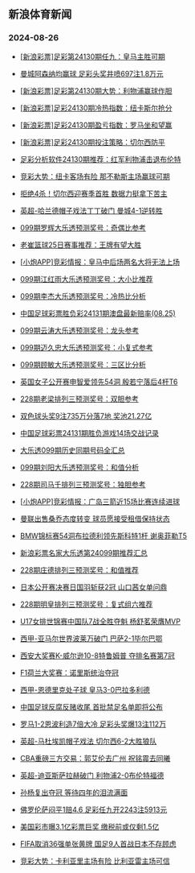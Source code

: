 ## 新浪体育新闻 
### 2024-08-26

+ [[新浪彩票]足彩第24130期任九：皇马主胜可期](https://sports.sina.com.cn/l/2024-08-25/doc-inckvenn1027704.shtml)

+ [曼城阿森纳均赢球 足彩头奖井喷697注1.8万元](https://sports.sina.com.cn/l/2024-08-25/doc-inckvent6277775.shtml)

+ [[新浪彩票]足彩第24130期大势：利物浦赢球作胆](https://sports.sina.com.cn/l/2024-08-25/doc-inckvenn1027543.shtml)

+ [[新浪彩票]足彩24130期冷热指数：纽卡斯尔抢分](https://sports.sina.com.cn/l/2024-08-25/doc-inckvenn1028262.shtml)

+ [[新浪彩票]足彩24130期盈亏指数：罗马坐和望赢](https://sports.sina.com.cn/l/2024-08-25/doc-inckvenp7805138.shtml)

+ [[新浪彩票]足彩24130期投注策略：切尔西防平](https://sports.sina.com.cn/l/2024-08-25/doc-inckvenr9513513.shtml)

+ [足彩分析软件24130期推荐：红军利物浦击退布伦特](https://sports.sina.com.cn/l/2024-08-25/doc-inckvenr9510814.shtml)

+ [竞彩大势：纽卡客场有险 那不勒斯主场赢球可期](https://sports.sina.com.cn/l/2024-08-25/doc-inckvenr9514098.shtml)

+ [拒绝4杀！切尔西迎赛季首胜 数据力挺拿下苦主](https://sports.sina.com.cn/l/2024-08-25/doc-inckvrap6063370.shtml)

+ [英超-哈兰德帽子戏法丁丁破门 曼城4-1逆转胜](https://sports.sina.com.cn/g/pl/2024-08-25/doc-inckvkum7681659.shtml)

+ [099期罗辉大乐透预测奖号：奇偶比参考](https://sports.sina.com.cn/l/2024-08-25/doc-inckupqu1361397.shtml)

+ [老崔篮球25日赛事推荐：王牌有望大胜](https://sports.sina.com.cn/l/2024-08-25/doc-inckvvkf7495601.shtml)

+ [[小炮APP]竞彩情报：皇马中后场两名大将无法上场](https://sports.sina.com.cn/l/2024-08-25/doc-inckvvkf7477583.shtml)

+ [099期江红雨大乐透预测奖号：大小比推荐](https://sports.sina.com.cn/l/2024-08-25/doc-inckupqu1361564.shtml)

+ [099期李杰大乐透预测奖号：冷热比分析](https://sports.sina.com.cn/l/2024-08-25/doc-inckvvke0713181.shtml)

+ [中国足球彩票胜负彩24131期澳盘最新赔率(08.25)](https://sports.sina.com.cn/l/2024-08-25/doc-inckvvkf7483260.shtml)

+ [099期云涛大乐透预测奖号：龙头参考](https://sports.sina.com.cn/l/2024-08-25/doc-inckvvkf7490258.shtml)

+ [099期迈久忠大乐透预测奖号：小复式参考](https://sports.sina.com.cn/l/2024-08-25/doc-inckvvke0713047.shtml)

+ [099期顾敏大乐透预测奖号：三区比分析](https://sports.sina.com.cn/l/2024-08-25/doc-inckvvke0712970.shtml)

+ [英国女子公开赛申智爱领先54洞 殷若宁落后4杆T6](https://sports.sina.com.cn/golf/lpga/2024-08-25/doc-inckvkuk0911744.shtml)

+ [228期老梁排列三预测奖号：双胆参考](https://sports.sina.com.cn/l/2024-08-25/doc-inckvzsa0590384.shtml)

+ [双色球头奖9注735万分落7地 奖池21.27亿](https://sports.sina.com.cn/l/2024-08-25/doc-inckwspz5588997.shtml)

+ [中国足球彩票24131期胜负游戏14场交战记录](https://sports.sina.com.cn/l/2024-08-25/doc-inckvvkf7483685.shtml)

+ [大乐透099期历史同期号码全汇总](https://sports.sina.com.cn/l/2024-08-25/doc-inckvzsc7371788.shtml)

+ [099期刘阳大乐透预测奖号：和值分析](https://sports.sina.com.cn/l/2024-08-25/doc-inckvvke0712438.shtml)

+ [228期司马千排列三预测奖号：独胆参考](https://sports.sina.com.cn/l/2024-08-25/doc-inckvvke0719802.shtml)

+ [[小炮APP]竞彩情报：广岛三箭近15场比赛连续进球](https://sports.sina.com.cn/l/2024-08-25/doc-inckupqx9841765.shtml)

+ [曼联出售桑乔态度转变 球员愿接受租借保持状态](https://sports.sina.com.cn/g/pl/2024-08-25/doc-inckvzsa0612088.shtml)

+ [BMW锦标赛54洞布拉德利领先斯科特1杆 谢奥菲勒T5](https://sports.sina.com.cn/golf/pgatour/2024-08-25/doc-inckvkup9402355.shtml)

+ [新浪彩票名家大乐透第24099期推荐汇总](https://sports.sina.com.cn/l/2024-08-25/doc-inckvzsf9083974.shtml)

+ [228期庄德排列三预测奖号：和值推荐](https://sports.sina.com.cn/l/2024-08-25/doc-inckvvke0718814.shtml)

+ [日本公开赛决赛日国羽斩获2冠 山口茜女单问鼎](https://sports.sina.com.cn/others/badmin/2024-08-25/doc-inckvzsa0596353.shtml)

+ [228期明皇排列三预测奖号：复式组六推荐](https://sports.sina.com.cn/l/2024-08-25/doc-inckvzsf9080873.shtml)

+ [U17女排世锦赛中国队7战全胜夺魁 杨舒茗荣膺MVP](https://sports.sina.com.cn/others/volleyball/2024-08-25/doc-inckvkuk0928422.shtml)

+ [西甲-亚马尔世界波莱万破门 巴萨2-1毕尔巴鄂](https://sports.sina.com.cn/g/laliga/2024-08-25/doc-inckvkuk0905212.shtml)

+ [西安大奖赛K-威尔逊10-8特鲁姆普 夺排名赛第7冠](https://sports.sina.com.cn/others/snooker/2024-08-26/doc-inckwspz5601439.shtml)

+ [F1荷兰大奖赛：诺里斯统治夺冠](https://sports.sina.com.cn/motorracing/f1/newsall/2024-08-25/doc-inckwspx8823546.shtml)

+ [西甲-恩德里克处子球 皇马3-0巴拉多利德](https://sports.sina.com.cn/g/laliga/2024-08-26/doc-inckxpti9848661.shtml)

+ [中国足球反腐反赌收尾 首批禁足名单即将公布](https://sports.sina.com.cn/china/2024-08-26/doc-inckxptm6650846.shtml)

+ [罗马1-2恩波利造7倍大冷 足彩头奖爆13注112万](https://sports.sina.com.cn/l/2024-08-26/doc-inckxptm6627916.shtml)

+ [英超-马杜埃凯帽子戏法 切尔西6-2大胜狼队](https://sports.sina.com.cn/g/pl/2024-08-26/doc-inckxptm6627754.shtml)

+ [CBA重磅三方交易：郭艾伦去广州 祝铭震去同曦](https://sports.sina.com.cn/basketball/cba/2024-08-25/doc-inckwspx8817767.shtml)

+ [英超-迪亚斯萨拉赫破门 利物浦2-0布伦特福德](https://sports.sina.com.cn/g/pl/2024-08-26/doc-inckximr8504483.shtml)

+ [孙杨复出夺冠 等待四年的泪流满面](https://sports.sina.com.cn/g/pl/2024-08-26/doc-inckxtzf9802374.shtml)

+ [佛罗伦萨闷平1赔4.6 足彩任九开2243注5913元](https://sports.sina.com.cn/l/2024-08-26/doc-inckxtzm8301697.shtml)

+ [美国彩市曝3.1亿彩票巨奖 缴税前或仅剩1.5亿](https://sports.sina.com.cn/l/2024-08-26/doc-inckximp6754652.shtml)

+ [FIFA取消36强单张黄牌 国足9人首战日本不存顾虑](https://sports.sina.com.cn/china/2024-08-26/doc-inckxtzp5065920.shtml)

+ [竞彩大势：卡利亚里主场有险 比利亚雷主场可信](https://sports.sina.com.cn/l/2024-08-26/doc-inckxpti9851151.shtml)

